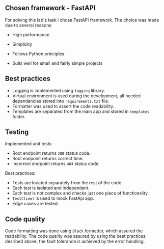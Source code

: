 ## Chosen framework - FastAPI

For solving this lab's task I chose FastAPI framework. The choice was made due to several reasons:

- High performance

- Simplicity

- Follows Python principles

- Suits well for small and fairly simple projects


## Best practices

- Logging is implemented using `logging` library.
- Virtual environment is used during the development, all needed dependencies stored into `requirements.txt` file.
- Formatter was used to assert the code readability.
- Templates are separated from the main app and stored in `templates` folder.

## Testing

Implemented unit tests:

- Root endpoint returns `200` status code.
- Root endpoint returns correct time.
- Incorrect endpoint returns `404` status code.

Best practices:
- Tests are located separately from the rest of the code.
- Each test is isolated and independent.
- Each test is not complex and checks just one piece of functionality.
- `TestClient` is used to mock FastApi app.
- Edge cases are tested.

## Code quality

Code formatting was done using `Black` formatter, which assured the readability. The code quality was assured by using the best practices desribed above, the fault tolerance is achieved by the error handling.
